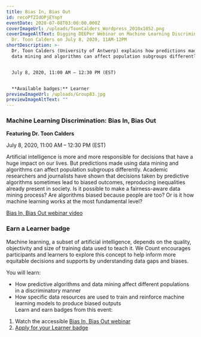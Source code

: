 ```yaml
---
title: Bias In, Bias Out
id: recoPfZIdOPjEYnpY
eventDate: 2020-07-08T03:00:00.000Z
coverImageUrl: /uploads/ToonCalders_Wordpress_2010x1052.png
coverImageAltText: Digging DEEPer Webinar on Machine Learning Discrimination by
  Dr. Toon Calders on July 8, 2020, 11AM-12PM
shortDescription: >-
  Dr. Toon Calders (University of Antwerp) explains how predictions made using
  data mining and algorithms can affect population subgroups differently.


  July 8, 2020, 11:00 AM – 12:30 PM (EST)


  **Available badges:** Learner
previewImageUrl: /uploads/Group83.jpg
previewImageAltText: ""
---
```

### **Machine Learning Discrimination: Bias In, Bias Out**

**Featuring Dr. Toon Calders**

July 8, 2020, 11:00 AM – 12:30 PM (EST)

Artificial intelligence is more and more responsible for decisions that have a huge impact on our lives. But predictions made using data mining and algorithms can affect population subgroups differently. Academic researchers and journalists have shown that decisions taken by predictive algorithms sometimes lead to biased outcomes, reproducing inequalities already present in society. Is it possible to make a fairness-aware data mining process? Are algorithms biased because people are too? Or is it how machine learning works at the most fundamental level?

[Bias In, Bias Out webinar video](https://youtu.be/NNrknIYLbrc)

### Earn a Learner badge

Machine learning, a subset of artificial intelligence, depends on the quality, objectivity and size of training data used to teach it. We Count encourages participants and learners to explore this concept to help inform more equitable decisions and supports by understanding data gaps and biases.

You will learn:

* How predictive algorithms and data mining affect different populations in a discriminatory manner
* How specific data resources are used to train and reinforce machine learning models to produce biased outputs  
    Learn and earn badges from this event:

1. Watch the accessible [Bias In, Bias Out webinar](https://youtu.be/NNrknIYLbrc)
2. [Apply for your Learner badge](https://factory.cancred.ca/c/earnablebadge/QFMWKWaFRa9OE/apply)
